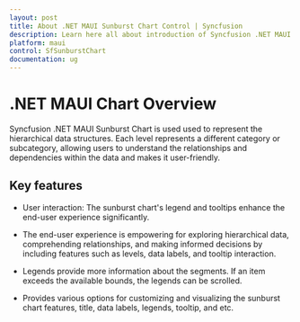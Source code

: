 ```yaml
---
layout: post
title: About .NET MAUI Sunburst Chart Control | Syncfusion
description: Learn here all about introduction of Syncfusion .NET MAUI SunburstChart control with key features and more
platform: maui
control: SfSunburstChart
documentation: ug
---
```


# .NET MAUI Chart Overview

Syncfusion .NET MAUI Sunburst Chart is used used to represent the hierarchical data structures. Each level represents a different category or subcategory, allowing users to understand the relationships and dependencies within the data and makes it user-friendly.

## Key features

* User interaction: The sunburst chart's legend and tooltips enhance the end-user experience significantly.

* The end-user experience is empowering for exploring hierarchical data, comprehending relationships, and making informed decisions by including features such as levels, data labels, and tooltip interaction.

* Legends provide more information about the segments. If an item exceeds the available bounds, the legends can be scrolled.

* Provides various options for customizing and visualizing the sunburst chart features, title, data labels, legends, tooltip, and etc.
